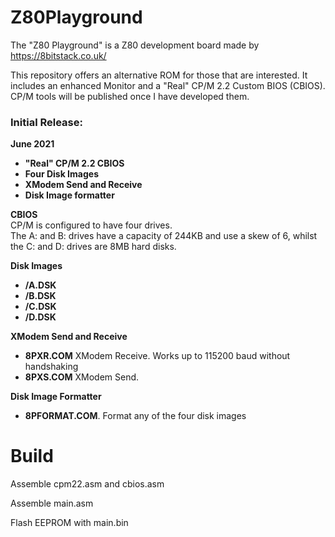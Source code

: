 # Z80Playground
The "Z80 Playground" is a Z80 development board made by https://8bitstack.co.uk/

This repository offers an alternative ROM for those that are interested. It includes an enhanced Monitor and a "Real" CP/M 2.2 Custom BIOS (CBIOS). 
CP/M tools will be published once I have developed them.

### Initial Release:
**June 2021**
  * **"Real" CP/M 2.2 CBIOS**
  * **Four Disk Images**
  * **XModem Send and Receive**
  * **Disk Image formatter**
  
**CBIOS**  
CP/M is configured to have four drives.  
The A: and B: drives have a capacity of 244KB and use a skew of 6, whilst the C: and D: drives are 8MB hard disks.

**Disk Images**
  * **/A.DSK**
  * **/B.DSK**
  * **/C.DSK**
  * **/D.DSK**
  
**XModem Send and Receive**
  * **8PXR.COM** XModem Receive. Works up to 115200 baud without handshaking
  * **8PXS.COM** XModem Send.
 
**Disk Image Formatter**
  * **8PFORMAT.COM**. Format any of the four disk images
  
# Build
Assemble cpm22.asm and cbios.asm

Assemble main.asm

Flash EEPROM with main.bin
